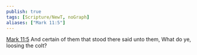 ```yaml
---
publish: true
tags: [Scripture/NewT, noGraph]
aliases: ["Mark 11:5"]
---
```

[Mark 11:5](https://churchofjesuschrist.org/study/scriptures/nt/mark/11?lang=eng&id=p5#p5) And certain of them that stood there said unto them, What do ye, loosing the colt?
